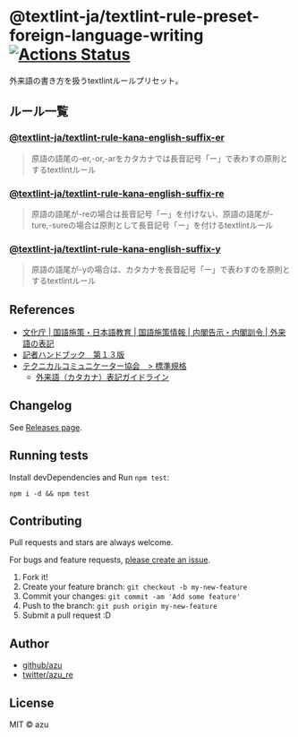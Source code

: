 # @textlint-ja/textlint-rule-preset-foreign-language-writing [![Actions Status](https://github.com/textlint-ja/textlint-rule-preset-foreign-language-writing/workflows/test/badge.svg)](https://github.com/textlint-ja/textlint-rule-preset-foreign-language-writing/actions?query=workflow%3A"test")

外来語の書き方を扱うtextlintルールプリセット。

## ルール一覧

### [@textlint-ja/textlint-rule-kana-english-suffix-er](packages/textlint-rule-kana-english-suffix-er)

> 原語の語尾の-er,-or,-arをカタカナでは長音記号「ー」で表わすの原則とするtextlintルール

### [@textlint-ja/textlint-rule-kana-english-suffix-re](packages/textlint-rule-kana-english-suffix-re)

> 原語の語尾が-reの場合は長音記号「ー」を付けない、原語の語尾が-ture,-sureの場合は原則として長音記号「ー」を付けるtextlintルール

### [@textlint-ja/textlint-rule-kana-english-suffix-y](packages/textlint-rule-kana-english-suffix-y)

> 原語の語尾が-yの場合は、カタカナを長音記号「ー」で表わすのを原則とするtextlintルール

## References

- [文化庁 | 国語施策・日本語教育 | 国語施策情報 | 内閣告示・内閣訓令 | 外来語の表記](https://www.bunka.go.jp/kokugo_nihongo/sisaku/joho/joho/kijun/naikaku/gairai/index.html)
- [記者ハンドブック　第１３版](https://www.kyodo.co.jp/books/isbn/978-4-7641-0687-1/)
- [テクニカルコミュニケーター協会　> 標準規格](https://www.jtca.org/standardization/) 
  - [外来語（カタカナ）表記ガイドライン](https://www.jtca.org/standardization/katakana_guide_3_20171222.pdf)

## Changelog

See [Releases page](https://github.com/textlint-ja/textlint-rule-preset-foreign-language-writing/releases).

## Running tests

Install devDependencies and Run `npm test`:

    npm i -d && npm test

## Contributing

Pull requests and stars are always welcome.

For bugs and feature requests, [please create an issue](https://github.com/textlint-ja/textlint-rule-preset-foreign-language-writing/issues).

1. Fork it!
2. Create your feature branch: `git checkout -b my-new-feature`
3. Commit your changes: `git commit -am 'Add some feature'`
4. Push to the branch: `git push origin my-new-feature`
5. Submit a pull request :D

## Author

- [github/azu](https://github.com/azu)
- [twitter/azu_re](https://twitter.com/azu_re)

## License

MIT © azu
